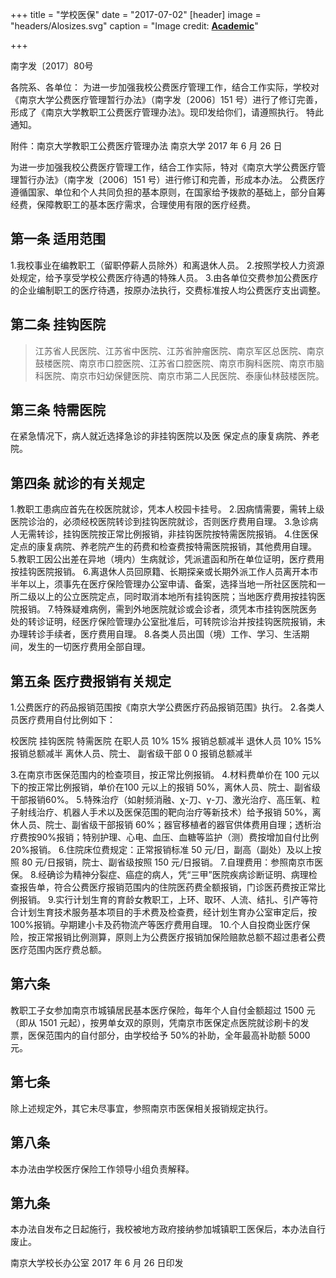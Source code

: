 +++
title =  "学校医保"
date = "2017-07-02"
[header]
image = "headers/Alosizes.svg"
caption = "Image credit: [**Academic**](https://github.com/gcushen/hugo-academic/)"

+++




南字发〔2017〕80号

各院系、各单位：
为进一步加强我校公费医疗管理工作，结合工作实际，学校对《南京大学公费医疗管理暂行办法》（南字发〔2006〕151 号）进行了修订完善，形成了《南京大学教职工公费医疗管理办法》。现印发给你们，请遵照执行。
特此通知。

附件：南京大学教职工公费医疗管理办法
南京大学
2017 年 6 月 26 日


为进一步加强我校公费医疗管理工作，结合工作实际，特对《南京大学公费医疗管理暂行办法》（南字发〔2006〕151 号）进行修订和完善，形成本办法。
公费医疗遵循国家、单位和个人共同负担的基本原则，在国家给予拨款的基础上，部分自筹经费，保障教职工的基本医疗需求，合理使用有限的医疗经费。

## 第一条 适用范围
1.我校事业在编教职工（留职停薪人员除外）和离退休人员。
2.按照学校人力资源处规定，给予享受学校公费医疗待遇的特殊人员。
3.由各单位交费参加公费医疗的企业编制职工的医疗待遇，按原办法执行，交费标准按人均公费医疗支出调整。

## 第二条 挂钩医院

> 江苏省人民医院、江苏省中医院、江苏省肿瘤医院、南京军区总医院、南京鼓楼医院、南京市口腔医院、江苏省口腔医院、南京市胸科医院、南京市脑科医院、南京市妇幼保健医院、南京市第二人民医院、泰康仙林鼓楼医院。

## 第三条 特需医院
 在紧急情况下，病人就近选择急诊的非挂钩医院以及医
保定点的康复病院、养老院。

## 第四条 就诊的有关规定
1.教职工患病应首先在校医院就诊，凭本人校园卡挂号。
2.因病情需要，需转上级医院诊治的，必须经校医院转诊到挂钩医院就诊，否则医疗费用自理。
3.急诊病人无需转诊，挂钩医院按正常比例报销，非挂钩医院按特需医院报销。
4.住医保定点的康复病院、养老院产生的药费和检查费按特需医院报销，其他费用自理。
5.教职工因公出差在异地（境内）生病就诊，凭派遣函和所在单位证明，医疗费用按挂钩医院报销。
6.离退休人员回原籍、长期探亲或长期外派工作人员离开本市半年以上，须事先在医疗保险管理办公室申请、备案，选择当地一所社区医院和一所二级以上的公立医院定点，同时取消本地所有挂钩医院；当地医疗费用按挂钩医院报销。
7.特殊疑难病例，需到外地医院就诊或会诊者，须凭本市挂钩医院医务处的转诊证明，经医疗保险管理办公室批准后，可转院诊治并按挂钩医院报销，未办理转诊手续者，医疗费用自理。
8.各类人员出国（境）工作、学习、生活期间，发生的一切医疗费用全部自理。

## 第五条 医疗费报销有关规定
1.公费医疗的药品报销范围按《南京大学公费医疗药品报销范围》执行。
2.各类人员医疗费用自付比例如下：

校医院 挂钩医院 特需医院
在职人员 10% 15% 报销总额减半
退休人员 10% 15% 报销总额减半
离休人员、院士、
副省级干部 0 0 报销总额减半

3.在南京市医保范围内的检查项目，按正常比例报销。
4.材料费单价在 100 元以下的按正常比例报销，单价在100 元以上的报销 50%，离休人员、院士、副省级干部报销60%。
5.特殊治疗（如射频消融、χ-刀、γ-刀、激光治疗、高压氧、粒子射线治疗、机器人手术以及医保范围的靶向治疗等新技术）给予报销 50%，离休人员、院士、副省级干部报销 60%；器官移植者的器官供体费用自理；透析治疗费按90%报销；特别护理、心电、血压、血糖等监护（测）费按增加自付比例 20%报销。
6.住院床位费规定：正常报销标准 50 元/日，副高（副处）及以上按照 80 元/日报销，院士、副省级按照 150 元/日报销。
7.自理费用：参照南京市医保。
8.经确诊为精神分裂症、癌症的病人，凭“三甲”医院疾病诊断证明、病理检查报告单，符合公费医疗报销范围内的住院医药费全额报销，门诊医药费按正常比例报销。
9.实行计划生育的育龄女教职工，上环、取环、人流、结扎、引产等符合计划生育技术服务基本项目的手术费及检查费，经计划生育办公室审定后，按 100%报销。孕期建小卡及药物流产等医疗费用自理。
10.个人自投商业医疗保险，按正常报销比例测算，原则上为公费医疗报销加保险赔款总额不超过患者公费医疗范围内医疗费总额。

## 第六条

教职工子女参加南京市城镇居民基本医疗保险，每年个人自付金额超过 1500 元（即从 1501 元起），按男单女双的原则，凭南京市医保定点医院就诊刷卡的发票，医保范围内的自付部分，由学校给予 50%的补助，全年最高补助额 5000 元。

## 第七条

除上述规定外，其它未尽事宜，参照南京市医保相关报销规定执行。
## 第八条

本办法由学校医疗保险工作领导小组负责解释。
## 第九条

本办法自发布之日起施行，我校被地方政府接纳参加城镇职工医保后，本办法自行废止。

南京大学校长办公室 2017 年 6 月 26 日印发
